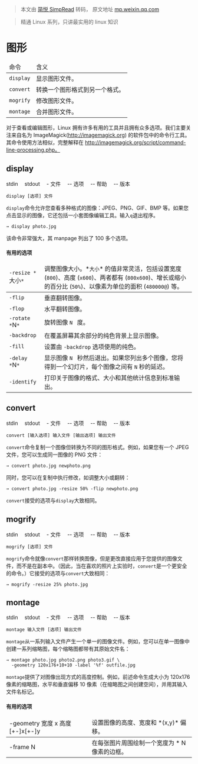 > 本文由 [简悦 SimpRead](http://ksria.com/simpread/) 转码， 原文地址 [mp.weixin.qq.com](https://mp.weixin.qq.com/s/IPnzgYK9Jcnz7yF9Ik3tSA)

> 精通 Linux 系列，只讲最实用的 linux 知识

图形
==

<table><thead data-style="line-height: 1.75; background: rgba(0, 0, 0, 0.05); font-weight: bold; color: rgb(63, 63, 63);"><tr><td data-style="line-height: 1.75; border-color: rgb(223, 223, 223); padding: 0.25em 0.5em;" class="">命令</td><td data-style="line-height: 1.75; border-color: rgb(223, 223, 223); padding: 0.25em 0.5em;" class="">含义</td></tr></thead><tbody><tr><td data-style="line-height: 1.75; border-color: rgb(223, 223, 223); padding: 0.25em 0.5em; color: rgb(63, 63, 63);"><code data-style="white-space: pre-wrap; line-height: 1.75; font-size: 12.6px; color: rgb(221, 17, 68); background: rgba(27, 31, 35, 0.05); padding: 3px 5px; border-radius: 4px;">display</code></td><td data-style="line-height: 1.75; border-color: rgb(223, 223, 223); padding: 0.25em 0.5em; color: rgb(63, 63, 63);" class="">显示图形文件。</td></tr><tr><td data-style="line-height: 1.75; border-color: rgb(223, 223, 223); padding: 0.25em 0.5em; color: rgb(63, 63, 63);"><code data-style="white-space: pre-wrap; line-height: 1.75; font-size: 12.6px; color: rgb(221, 17, 68); background: rgba(27, 31, 35, 0.05); padding: 3px 5px; border-radius: 4px;">convert</code></td><td data-style="line-height: 1.75; border-color: rgb(223, 223, 223); padding: 0.25em 0.5em; color: rgb(63, 63, 63);">转换一个图形格式到另一个格式。</td></tr><tr><td data-style="line-height: 1.75; border-color: rgb(223, 223, 223); padding: 0.25em 0.5em; color: rgb(63, 63, 63);"><code data-style="white-space: pre-wrap; line-height: 1.75; font-size: 12.6px; color: rgb(221, 17, 68); background: rgba(27, 31, 35, 0.05); padding: 3px 5px; border-radius: 4px;">mogrify</code></td><td data-style="line-height: 1.75; border-color: rgb(223, 223, 223); padding: 0.25em 0.5em; color: rgb(63, 63, 63);">修改图形文件。</td></tr><tr><td data-style="line-height: 1.75; border-color: rgb(223, 223, 223); padding: 0.25em 0.5em; color: rgb(63, 63, 63);" class=""><code data-style="white-space: pre-wrap; line-height: 1.75; font-size: 12.6px; color: rgb(221, 17, 68); background: rgba(27, 31, 35, 0.05); padding: 3px 5px; border-radius: 4px;">montage</code></td><td data-style="line-height: 1.75; border-color: rgb(223, 223, 223); padding: 0.25em 0.5em; color: rgb(63, 63, 63);">合并图形文件。</td></tr></tbody></table>

对于查看或编辑图形，Linux 拥有许多有用的工具并且拥有众多选项。我们主要关注来自名为 ImageMagick(http://imagemagick.org) 的软件包中的命令行工具。其命令使用方法相似，完整解释在 http://imagemagick.org/script/command-line-processing.php。

display
-------

stdin  stdout  - 文件  -- 选项  -- 帮助  -- 版本

```
display [选项] 文件

```

`display`命令允许您查看多种格式的图像：JPEG、PNG、GIF、BMP 等。如果您点击显示的图像，它还包括一小套图像编辑工具。输入`q`退出程序。

```
→ display photo.jpg

```

该命令非常强大，其 manpage 列出了 100 多个选项。

#### 有用的选项

<table><thead data-style="line-height: 1.75; background: rgba(0, 0, 0, 0.05); font-weight: bold; color: rgb(63, 63, 63);"><tr><td data-style="line-height: 1.75; border-color: rgb(223, 223, 223); padding: 0.25em 0.5em;"><code data-style="white-space: pre-wrap; line-height: 1.75; font-size: 12.6px; color: rgb(221, 17, 68); background: rgba(27, 31, 35, 0.05); padding: 3px 5px; border-radius: 4px;">-resize *</code>大小<code data-style="white-space: pre-wrap; line-height: 1.75; font-size: 12.6px; color: rgb(221, 17, 68); background: rgba(27, 31, 35, 0.05); padding: 3px 5px; border-radius: 4px;">*</code></td><td data-style="line-height: 1.75; border-color: rgb(223, 223, 223); padding: 0.25em 0.5em;" class="">调整图像大小。*<code data-style="white-space: pre-wrap; line-height: 1.75; font-size: 12.6px; color: rgb(221, 17, 68); background: rgba(27, 31, 35, 0.05); padding: 3px 5px; border-radius: 4px;">大小</code>* 的值非常灵活，包括设置宽度 (<code data-style="white-space: pre-wrap; line-height: 1.75; font-size: 12.6px; color: rgb(221, 17, 68); background: rgba(27, 31, 35, 0.05); padding: 3px 5px; border-radius: 4px;">800</code>)、高度 (<code data-style="white-space: pre-wrap; line-height: 1.75; font-size: 12.6px; color: rgb(221, 17, 68); background: rgba(27, 31, 35, 0.05); padding: 3px 5px; border-radius: 4px;">x600</code>)、两者都有 (<code data-style="white-space: pre-wrap; line-height: 1.75; font-size: 12.6px; color: rgb(221, 17, 68); background: rgba(27, 31, 35, 0.05); padding: 3px 5px; border-radius: 4px;">800x600</code>)、增长或缩小的百分比 (<code data-style="white-space: pre-wrap; line-height: 1.75; font-size: 12.6px; color: rgb(221, 17, 68); background: rgba(27, 31, 35, 0.05); padding: 3px 5px; border-radius: 4px;">50%</code>)、以像素为单位的面积 (<code data-style="white-space: pre-wrap; line-height: 1.75; font-size: 12.6px; color: rgb(221, 17, 68); background: rgba(27, 31, 35, 0.05); padding: 3px 5px; border-radius: 4px;">480000@</code>) 等。</td></tr></thead><tbody><tr><td data-style="line-height: 1.75; border-color: rgb(223, 223, 223); padding: 0.25em 0.5em; color: rgb(63, 63, 63);"><code data-style="white-space: pre-wrap; line-height: 1.75; font-size: 12.6px; color: rgb(221, 17, 68); background: rgba(27, 31, 35, 0.05); padding: 3px 5px; border-radius: 4px;">-flip</code></td><td data-style="line-height: 1.75; border-color: rgb(223, 223, 223); padding: 0.25em 0.5em; color: rgb(63, 63, 63);" class="">垂直翻转图像。</td></tr><tr><td data-style="line-height: 1.75; border-color: rgb(223, 223, 223); padding: 0.25em 0.5em; color: rgb(63, 63, 63);"><code data-style="white-space: pre-wrap; line-height: 1.75; font-size: 12.6px; color: rgb(221, 17, 68); background: rgba(27, 31, 35, 0.05); padding: 3px 5px; border-radius: 4px;">-flop</code></td><td data-style="line-height: 1.75; border-color: rgb(223, 223, 223); padding: 0.25em 0.5em; color: rgb(63, 63, 63);" class="">水平翻转图像。</td></tr><tr><td data-style="line-height: 1.75; border-color: rgb(223, 223, 223); padding: 0.25em 0.5em; color: rgb(63, 63, 63);"><code data-style="white-space: pre-wrap; line-height: 1.75; font-size: 12.6px; color: rgb(221, 17, 68); background: rgba(27, 31, 35, 0.05); padding: 3px 5px; border-radius: 4px;">-rotate *</code>N<code data-style="white-space: pre-wrap; line-height: 1.75; font-size: 12.6px; color: rgb(221, 17, 68); background: rgba(27, 31, 35, 0.05); padding: 3px 5px; border-radius: 4px;">*</code></td><td data-style="line-height: 1.75; border-color: rgb(223, 223, 223); padding: 0.25em 0.5em; color: rgb(63, 63, 63);">旋转图像&nbsp;<code data-style="white-space: pre-wrap; line-height: 1.75; font-size: 12.6px; color: rgb(221, 17, 68); background: rgba(27, 31, 35, 0.05); padding: 3px 5px; border-radius: 4px;">N </code>&nbsp;度。</td></tr><tr><td data-style="line-height: 1.75; border-color: rgb(223, 223, 223); padding: 0.25em 0.5em; color: rgb(63, 63, 63);"><code data-style="white-space: pre-wrap; line-height: 1.75; font-size: 12.6px; color: rgb(221, 17, 68); background: rgba(27, 31, 35, 0.05); padding: 3px 5px; border-radius: 4px;">-backdrop</code></td><td data-style="line-height: 1.75; border-color: rgb(223, 223, 223); padding: 0.25em 0.5em; color: rgb(63, 63, 63);">在覆盖屏幕其余部分的纯色背景上显示图像。</td></tr><tr><td data-style="line-height: 1.75; border-color: rgb(223, 223, 223); padding: 0.25em 0.5em; color: rgb(63, 63, 63);"><code data-style="white-space: pre-wrap; line-height: 1.75; font-size: 12.6px; color: rgb(221, 17, 68); background: rgba(27, 31, 35, 0.05); padding: 3px 5px; border-radius: 4px;">-fill</code></td><td data-style="line-height: 1.75; border-color: rgb(223, 223, 223); padding: 0.25em 0.5em; color: rgb(63, 63, 63);" class="">设置由&nbsp;<code data-style="white-space: pre-wrap; line-height: 1.75; font-size: 12.6px; color: rgb(221, 17, 68); background: rgba(27, 31, 35, 0.05); padding: 3px 5px; border-radius: 4px;">-backdrop</code>&nbsp;选项使用的纯色。</td></tr><tr><td data-style="line-height: 1.75; border-color: rgb(223, 223, 223); padding: 0.25em 0.5em; color: rgb(63, 63, 63);"><code data-style="white-space: pre-wrap; line-height: 1.75; font-size: 12.6px; color: rgb(221, 17, 68); background: rgba(27, 31, 35, 0.05); padding: 3px 5px; border-radius: 4px;">-delay *</code>N<code data-style="white-space: pre-wrap; line-height: 1.75; font-size: 12.6px; color: rgb(221, 17, 68); background: rgba(27, 31, 35, 0.05); padding: 3px 5px; border-radius: 4px;">*</code></td><td data-style="line-height: 1.75; border-color: rgb(223, 223, 223); padding: 0.25em 0.5em; color: rgb(63, 63, 63);">显示图像&nbsp;<code data-style="white-space: pre-wrap; line-height: 1.75; font-size: 12.6px; color: rgb(221, 17, 68); background: rgba(27, 31, 35, 0.05); padding: 3px 5px; border-radius: 4px;">N </code>&nbsp;秒然后退出。如果您列出多个图像，您将得到一个幻灯片，每个图像之间有&nbsp;<code data-style="white-space: pre-wrap; line-height: 1.75; font-size: 12.6px; color: rgb(221, 17, 68); background: rgba(27, 31, 35, 0.05); padding: 3px 5px; border-radius: 4px;">N</code>&nbsp;秒的延迟。</td></tr><tr><td data-style="line-height: 1.75; border-color: rgb(223, 223, 223); padding: 0.25em 0.5em; color: rgb(63, 63, 63);"><code data-style="white-space: pre-wrap; line-height: 1.75; font-size: 12.6px; color: rgb(221, 17, 68); background: rgba(27, 31, 35, 0.05); padding: 3px 5px; border-radius: 4px;">-identify</code></td><td data-style="line-height: 1.75; border-color: rgb(223, 223, 223); padding: 0.25em 0.5em; color: rgb(63, 63, 63);">打印关于图像的格式、大小和其他统计信息到标准输出。</td></tr></tbody></table>

convert
-------

stdin  stdout  - 文件  -- 选项  -- 帮助  -- 版本

```
convert [输入选项] 输入文件 [输出选项] 输出文件

```

`convert`命令复制一个图像但转换为不同的图形格式。例如，如果您有一个 JPEG 文件，您可以生成同一图像的 PNG 文件：

```
→ convert photo.jpg newphoto.png

```

同时，您可以在复制中执行修改，如调整大小或翻转：

```
→ convert photo.jpg -resize 50% -flip newphoto.png

```

`convert`接受的选项与`display`大致相同。

mogrify
-------

stdin  stdout  - 文件  -- 选项  -- 帮助  -- 版本

```
mogrify [选项] 文件

```

`mogrify`命令就像`convert`那样转换图像，但是更改直接应用于您提供的图像文件，而不是在副本中。（因此，当在喜欢的照片上实验时，`convert`是一个更安全的命令。）它接受的选项与`convert`大致相同：

```
→ mogrify -resize 25% photo.jpg

```

montage
-------

stdin  stdout  - 文件  -- 选项  -- 帮助  -- 版本

```
montage 输入文件 [选项] 输出文件

```

`montage`从一系列输入文件产生一个单一的图像文件。例如，您可以在单一图像中创建一系列缩略图，每个缩略图都带有其原始文件名：

```
→ montage photo.jpg photo2.png photo3.gif \
  -geometry 120x176+10+10 -label '%f' outfile.jpg

```

`montage`提供了对图像出现方式的高度控制。例如，前述命令生成大小为 120x176 像素的缩略图，水平和垂直偏移 10 像素（在缩略图之间创建空间），并用其输入文件名标记。

#### 有用的选项

<table class=""><thead data-style="line-height: 1.75; background: rgba(0, 0, 0, 0.05); font-weight: bold; color: rgb(63, 63, 63);"><tr><td data-style="line-height: 1.75; border-color: rgb(223, 223, 223); padding: 0.25em 0.5em;" class="">-geometry&nbsp;宽度 x 高度 [+-]x[+-]y</td><td data-style="line-height: 1.75; border-color: rgb(223, 223, 223); padding: 0.25em 0.5em;">设置图像的高度、宽度和 *(x,y)* 偏移。</td></tr></thead><tbody><tr><td data-style="line-height: 1.75; border-color: rgb(223, 223, 223); padding: 0.25em 0.5em; color: rgb(63, 63, 63);" class="">-frame&nbsp;N</td><td data-style="line-height: 1.75; border-color: rgb(223, 223, 223); padding: 0.25em 0.5em; color: rgb(63, 63, 63);">在每张图片周围绘制一个宽度为 * N 像素的边框。</td></tr></tbody></table>